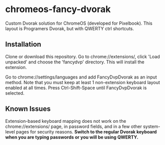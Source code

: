 # chromeos-fancy-dvorak
Custom Dvorak solution for ChromeOS (developed for Pixelbook). This layout is Programers Dvorak, but with QWERTY ctrl shortcuts.

## Installation
Clone or download this repository. Go to chrome://extensions/, click 'Load unpacked' and choose the 'fancydvp' directory. This will install the extension.

Go to chrome://settings/languages and add FancyDvpDvorak as an input method. Note that you must keep at least 1 non-extension keyboard layout enabled at all times. Press Ctrl-Shift-Space until FancyDvpDvorak is selected.

## Known Issues
Extension-based keyboard mapping does not work on the chrome://extensions/ page, in password fields, and in a few other system-level pages for security reasons. **Switch to the regular Dvorak keyboard when you are typing passwords or you will be using QWERTY.**
